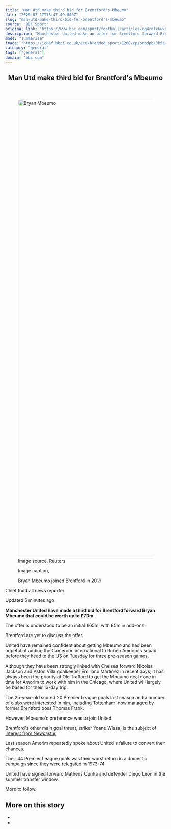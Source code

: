 ```yaml
---
title: "Man Utd make third bid for Brentford's Mbeumo"
date: "2025-07-17T13:47:49.000Z"
slug: "man-utd-make-third-bid-for-brentford's-mbeumo"
source: "BBC Sport"
original_link: "https://www.bbc.com/sport/football/articles/cg4rdlz6wxxo"
description: "Manchester United make an offer for Brentford forward Bryan Mbeumo that could be worth up to £70m."
mode: "summarize"
image: "https://ichef.bbci.co.uk/ace/branded_sport/1200/cpsprodpb/3b5a/live/5f003b90-6311-11f0-a700-fb7b15f3374f.jpg"
category: "general"
tags: ["general"]
domain: "bbc.com"
---
```

<div id="readability-page-1" class="page"><div><main id="main-content" data-testid="main-content"><article id="urn-bbc-ares--article-cg4rdlz6wxxo"><header data-component="headline-block"><h2 id="main-heading" type="headline" tabindex="-1"><span role="text">Man Utd make third bid for Brentford's Mbeumo</span></h2></header><div data-component="image-block"><figure><p><span><picture><source srcset="https://ichef.bbci.co.uk/ace/standard/240/cpsprodpb/3b5a/live/5f003b90-6311-11f0-a700-fb7b15f3374f.jpg.webp 240w, https://ichef.bbci.co.uk/ace/standard/320/cpsprodpb/3b5a/live/5f003b90-6311-11f0-a700-fb7b15f3374f.jpg.webp 320w, https://ichef.bbci.co.uk/ace/standard/480/cpsprodpb/3b5a/live/5f003b90-6311-11f0-a700-fb7b15f3374f.jpg.webp 480w, https://ichef.bbci.co.uk/ace/standard/624/cpsprodpb/3b5a/live/5f003b90-6311-11f0-a700-fb7b15f3374f.jpg.webp 624w, https://ichef.bbci.co.uk/ace/standard/800/cpsprodpb/3b5a/live/5f003b90-6311-11f0-a700-fb7b15f3374f.jpg.webp 800w, https://ichef.bbci.co.uk/ace/standard/976/cpsprodpb/3b5a/live/5f003b90-6311-11f0-a700-fb7b15f3374f.jpg.webp 976w" type="image/webp"><img alt="Bryan Mbeumo" src="https://ichef.bbci.co.uk/ace/standard/2560/cpsprodpb/3b5a/live/5f003b90-6311-11f0-a700-fb7b15f3374f.jpg" srcset="https://ichef.bbci.co.uk/ace/standard/240/cpsprodpb/3b5a/live/5f003b90-6311-11f0-a700-fb7b15f3374f.jpg 240w, https://ichef.bbci.co.uk/ace/standard/320/cpsprodpb/3b5a/live/5f003b90-6311-11f0-a700-fb7b15f3374f.jpg 320w, https://ichef.bbci.co.uk/ace/standard/480/cpsprodpb/3b5a/live/5f003b90-6311-11f0-a700-fb7b15f3374f.jpg 480w, https://ichef.bbci.co.uk/ace/standard/624/cpsprodpb/3b5a/live/5f003b90-6311-11f0-a700-fb7b15f3374f.jpg 624w, https://ichef.bbci.co.uk/ace/standard/800/cpsprodpb/3b5a/live/5f003b90-6311-11f0-a700-fb7b15f3374f.jpg 800w, https://ichef.bbci.co.uk/ace/standard/976/cpsprodpb/3b5a/live/5f003b90-6311-11f0-a700-fb7b15f3374f.jpg 976w" width="2560" height="1440.225035161744"></picture></span><span role="text"><span>Image source, </span>Reuters</span></p><figcaption><span>Image caption, </span><p>Bryan Mbeumo joined Brentford in 2019</p></figcaption></figure></div><div data-component="byline-block"><p>Chief football news reporter</p></div><div data-component="metadata-block"><p><span><span><time data-testid="timestamp" datetime="2025-07-17T13:47:49.822Z">Updated 5 minutes ago</time></span></span></p></div><div data-component="text-block"><p><b>Manchester United have made a third bid for Brentford forward Bryan Mbeumo that could be worth up to £70m.</b></p><p>The offer is understood to be an initial £65m, with £5m in add-ons.</p><p>Brentford are yet to discuss the offer.</p><p>United have remained confident about getting Mbeumo and had been hopeful of adding the Cameroon international to Ruben Amorim's squad before they head to the US on Tuesday for three pre-season games.</p></div><div data-component="text-block"><p>Although they have been strongly linked with Chelsea forward Nicolas Jackson and Aston Villa goalkeeper Emiliano Martinez in recent days, it has always been the priority at Old Trafford to get the Mbeumo deal done in time for Amorim to work with him in the Chicago, where United will largely be based for their 13-day trip.</p><p>The 25-year-old scored 20 Premier League goals last season and a number of clubs were interested in him, including Tottenham, now managed by former Brentford boss Thomas Frank.</p><p>However, Mbeumo's preference was to join United.</p><p>Brentford's other main goal threat, striker Yoane Wissa, is the subject of <a href="https://www.bbc.com/sport/football/articles/c98jv5m3vj7o">interest from Newcastle.</a></p><p>Last season Amorim repeatedly spoke about United's failure to convert their chances.</p><p>Their 44 Premier League goals was their worst return in a domestic campaign since they were relegated in 1973-74.</p><p>United have signed forward Matheus Cunha and defender Diego Leon in the summer transfer window.</p></div><div data-component="text-block"><p>More to follow.</p></div><section data-component="links-block"><p><h2 type="normal">More on this story</h2></p><ul role="list"><li></li><li></li></ul></section></article></main></div></div>